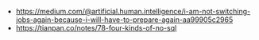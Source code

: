 * https://medium.com/@artificial.human.intelligence/i-am-not-switching-jobs-again-because-i-will-have-to-prepare-again-aa99905c2965
* https://tianpan.co/notes/78-four-kinds-of-no-sql

